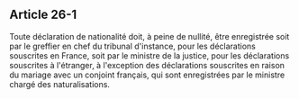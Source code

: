 Article 26-1
----
Toute déclaration de nationalité doit, à peine de nullité, être enregistrée soit
par le greffier en chef du tribunal d'instance, pour les déclarations souscrites
en France, soit par le ministre de la justice, pour les déclarations souscrites
à l'étranger, à l'exception des déclarations souscrites en raison du mariage
avec un conjoint français, qui sont enregistrées par le ministre chargé des
naturalisations.

